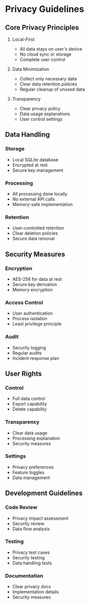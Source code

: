 # Privacy Guidelines

## Core Privacy Principles

1. Local-First

   - All data stays on user's device
   - No cloud sync or storage
   - Complete user control

2. Data Minimization

   - Collect only necessary data
   - Clear data retention policies
   - Regular cleanup of unused data

3. Transparency
   - Clear privacy policy
   - Data usage explanations
   - User control settings

## Data Handling

### Storage

- Local SQLite database
- Encrypted at rest
- Secure key management

### Processing

- All processing done locally
- No external API calls
- Memory-safe implementation

### Retention

- User-controlled retention
- Clear deletion policies
- Secure data removal

## Security Measures

### Encryption

- AES-256 for data at rest
- Secure key derivation
- Memory encryption

### Access Control

- User authentication
- Process isolation
- Least privilege principle

### Audit

- Security logging
- Regular audits
- Incident response plan

## User Rights

### Control

- Full data control
- Export capability
- Delete capability

### Transparency

- Clear data usage
- Processing explanation
- Security measures

### Settings

- Privacy preferences
- Feature toggles
- Data management

## Development Guidelines

### Code Review

- Privacy impact assessment
- Security review
- Data flow analysis

### Testing

- Privacy test cases
- Security testing
- Data handling tests

### Documentation

- Clear privacy docs
- Implementation details
- Security measures
